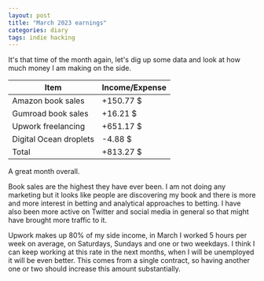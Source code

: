 ```yaml
---
layout: post
title: "March 2023 earnings"
categories: diary
tags: indie hacking
---
```


It's that time of the month again, let's dig up some data and look at how much money I am making on the side.

| Item                   | Income/Expense |
| ---------------------- | -------------- |
| Amazon book sales      | +150.77 $      |
| Gumroad book sales     | +16.21 $       |
| Upwork freelancing     | +651.17 $      |
| Digital Ocean droplets | -4.88 $        |
| Total                  | +813.27 $      |

A great month overall.

Book sales are the highest they have ever been. I am not doing any marketing but it looks like people are discovering my book and there is more and more interest in betting and analytical approaches to betting. I have also been more active on Twitter and social media in general so that might have brought more traffic to it.

Upwork makes up 80% of my side income, in March I worked 5 hours per week on average, on Saturdays, Sundays and one or two weekdays. I think I can keep working at this rate in the next months, when I will be unemployed it will be even better. This comes from a single contract, so having another one or two should increase this amount substantially.
